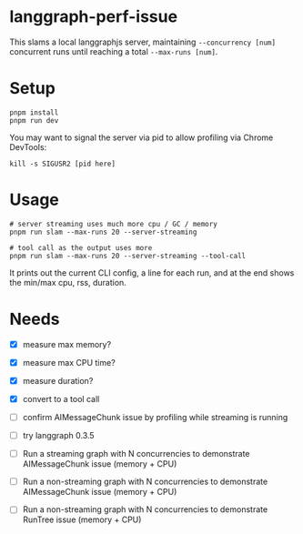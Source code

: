 # langgraph-perf-issue

This slams a local langgraphjs server, maintaining `--concurrency [num]` concurrent runs until reaching a total `--max-runs [num]`.

# Setup

```
pnpm install
pnpm run dev
```

You may want to signal the server via pid to allow profiling via Chrome DevTools:

```
kill -s SIGUSR2 [pid here]
```

# Usage

```
# server streaming uses much more cpu / GC / memory
pnpm run slam --max-runs 20 --server-streaming

# tool call as the output uses more
pnpm run slam --max-runs 20 --server-streaming --tool-call
```

It prints out the current CLI config, a line for each run, and at the end shows the min/max cpu, rss, duration.

# Needs

- [x] measure max memory?
- [x] measure max CPU time?
- [x] measure duration?

- [x] convert to a tool call
- [ ] confirm AIMessageChunk issue by profiling while streaming is running
- [ ] try langgraph 0.3.5

- [ ] Run a streaming graph with N concurrencies to demonstrate AIMessageChunk issue (memory + CPU)
- [ ] Run a non-streaming graph with N concurrencies to demonstrate AIMessageChunk issue (memory + CPU)
- [ ] Run a non-streaming graph with N concurrencies to demonstrate RunTree issue (memory + CPU)
